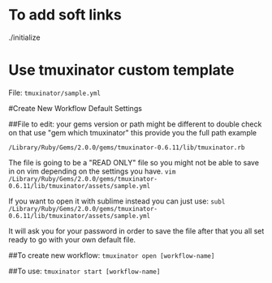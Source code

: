 # To add soft links
./initialize

# Use tmuxinator custom template
File: ```tmuxinator/sample.yml```

#Create New Workflow Default Settings

##File to edit:
your gems version or path might be different to double check on that use
"gem which tmuxinator" this provide you the full path example
```
/Library/Ruby/Gems/2.0.0/gems/tmuxinator-0.6.11/lib/tmuxinator.rb
```

The file is going to be a "READ ONLY" file so you might not be able
to save in on vim depending on the settings you have. ```vim /Library/Ruby/Gems/2.0.0/gems/tmuxinator-0.6.11/lib/tmuxinator/assets/sample.yml```

If you want to open it with sublime instead you can just use: ```subl /Library/Ruby/Gems/2.0.0/gems/tmuxinator-0.6.11/lib/tmuxinator/assets/sample.yml```

It will ask you for your password in order to save the file after that you all set ready to go with your own default file.

##To create new workflow:
```tmuxinator open [workflow-name]```

##To use:
```tmuxinator start [workflow-name]```
